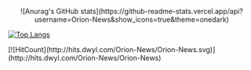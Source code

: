 <p align="center">
![Anurag's GitHub stats](https://github-readme-stats.vercel.app/api?username=Orion-News&show_icons=true&theme=onedark)


[![Top Langs](https://github-readme-stats.vercel.app/api/top-langs/?username=Orion-News&layout=compact)](https://github.com/Orion-News/github-readme-stats)
</p>
[![HitCount](http://hits.dwyl.com/Orion-News/Orion-News.svg)](http://hits.dwyl.com/Orion-News/Orion-News)
